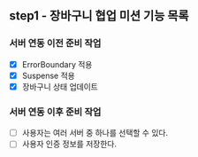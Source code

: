 ## step1 - 장바구니 협업 미션 기능 목록

### 서버 연동 이전 준비 작업

- [x] ErrorBoundary 적용
- [x] Suspense 적용
- [x] 장바구니 상태 업데이트

### 서버 연동 이후 준비 작업

- [ ] 사용자는 여러 서버 중 하나를 선택할 수 있다.
- [ ] 사용자 인증 정보를 저장한다.
